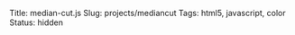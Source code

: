 Title: median-cut.js
Slug: projects/mediancut
Tags: html5, javascript, color
Status: hidden

<div id="cp-repo"></div>

<script src="/static/js/repo.js"></script>
<script>
    $(function() {
        $('#cp-repo').repo({
            user: 'mwcz',
            name: 'median-cut.js'
        });
    });
</script>
